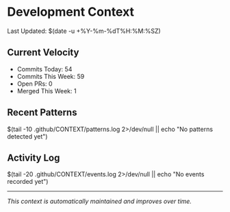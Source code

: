 # Development Context

Last Updated: $(date -u +%Y-%m-%dT%H:%M:%SZ)

## Current Velocity
- Commits Today: 54
- Commits This Week: 59
- Open PRs: 0
- Merged This Week: 1

## Recent Patterns
$(tail -10 .github/CONTEXT/patterns.log 2>/dev/null || echo "No patterns detected yet")

## Activity Log
$(tail -20 .github/CONTEXT/events.log 2>/dev/null || echo "No events recorded yet")

---
*This context is automatically maintained and improves over time.*
